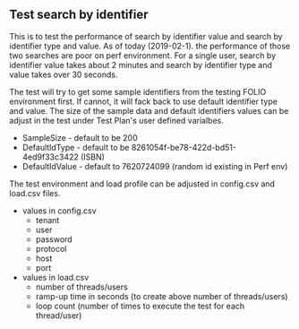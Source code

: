 Test search by identifier
---------------------------------
This is to test the performance of search by identifier value and search by identifier type and value. As of today (2019-02-1). the performance of those two searches are poor on perf environment. For a single user, search by identifier value takes about 2 minutes and search by identifier type and value takes over 30 seconds.

The test will try to get some sample identifiers from the testing FOLIO environment first. If cannot, it will fack back to use default identifier type and value. The size of the sample data and default identifiers values can be adjust in the test under Test Plan's user defined varialbes.
* SampleSize - default to be 200
* DefaultIdType - default to be 8261054f-be78-422d-bd51-4ed9f33c3422 (ISBN)
* DefaultIdValue - default to 7620724099 (random id existing in Perf env)

The test environment and load profile can be adjusted in config.csv and load.csv files.
* values in config.csv
  * tenant
  * user
  * password
  * protocol
  * host
  * port
* values in load.csv
  * number of threads/users 
  * ramp-up time in seconds (to create above number of threads/users)
  * loop count (number of times to execute the test for each thread/user)
